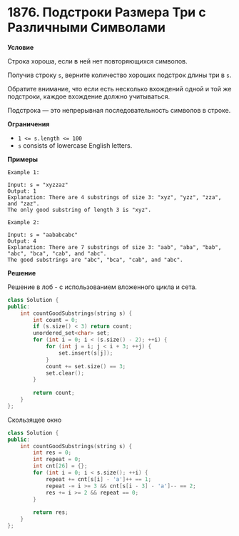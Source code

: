 # 1876. Подстроки Размера Три с Различными Символами

**Условие**

Строка хороша, если в ней нет повторяющихся символов.

Получив строку `s​`, верните количество хороших подстрок длины три в `s​​​​​​​`.

Обратите внимание, что если есть несколько вхождений одной и той же подстроки, каждое вхождение должно учитываться.

Подстрока — это непрерывная последовательность символов в строке.

**Ограничения**
- `1 <= s.length <= 100`
- `s​​​​​​` consists of lowercase English letters.


**Примеры**
```
Example 1:

Input: s = "xyzzaz"
Output: 1
Explanation: There are 4 substrings of size 3: "xyz", "yzz", "zza", and "zaz". 
The only good substring of length 3 is "xyz".

Example 2:

Input: s = "aababcabc"
Output: 4
Explanation: There are 7 substrings of size 3: "aab", "aba", "bab", "abc", "bca", "cab", and "abc".
The good substrings are "abc", "bca", "cab", and "abc".
```


**Решение**

Решение в лоб - с использованием вложенного цикла и сета.

```C++
class Solution {
public:
    int countGoodSubstrings(string s) {
        int count = 0;
        if (s.size() < 3) return count;
        unordered_set<char> set;
        for (int i = 0; i < (s.size() - 2); ++i) {
            for (int j = i; j < i + 3; ++j) {
                set.insert(s[j]);
            }
            count += set.size() == 3;
            set.clear();
        }
        
        return count;
    }
};
```

Скользящее окно

```C++
class Solution {
public:
    int countGoodSubstrings(string s) {
        int res = 0;
        int repeat = 0;
        int cnt[26] = {};
        for (int i = 0; i < s.size(); ++i) {
            repeat += cnt[s[i] - 'a']++ == 1;
            repeat -= i >= 3 && cnt[s[i - 3] - 'a']-- == 2;
            res += i >= 2 && repeat == 0; 
        }
        
        return res;
    }
};
```






 


 


